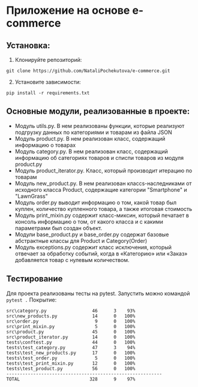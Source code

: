 # Приложение на основе e-commerce
## Установка:
1. Клонируйте репозиторий:
```
git clone https://github.com/NataliPochekutova/e-commerce.git
```
2. Установите зависимости:
```
pip install -r requirements.txt
```
## Основные модули, реализованные в проекте:
- Модуль utils.py. В нем реализованы функции, которые реализуют подгрузку данных по категориями и товарам из файла JSON
- Модуль product.py. В нем реализован класс, содержащий информацию о товарах
- Модуль category.py. В нем реализован класс, содержащий информацию об сатегориях товаров 
и списпи товаров из модуля product.py
- Модуль product_iterator.py. Класс, который производит итерацию по товарам
- Модуль new_product.py. В нем реализован классs-наследниками от исходного класса Product, 
содержащие категории "Smartphone" и "LawnGrass"
- Модуль order.py выводит информацию о том, какой товар был куплен, количество купленного товара, 
а также итоговая стоимость
- Модуль  print_mixin.py содержит класс-миксин, который печатает в консоль информацию о том, 
от какого класса и с какими параметрами был создан объект.
- Модули base_product.py и base_order.py содержат базовые абстрактные классы для Product и Category(Order)
- Модуль exceptions.py содержит класс исключения, который отвечает за обработку событий, 
когда в «Категорию» или «Заказ» добавляется товар с нулевым количеством.

## Тестирование
Для проекта реализованы тесты на pytest. Запустить можно командой `pytest .`
Покрытие:
```
src\category.py                 46      3    93%     
src\new_products.py             14      0   100%
src\order.py                     9      0   100%
src\print_mixin.py               5      0   100%
src\product.py                  45      0   100%
src\product_iterator.py         14      0   100%
tests\conftest.py               44      0   100%
tests\test_category.py          47      3    94%  
tests\test_new_products.py      17      0   100%
tests\test_order.py              5      0   100%
tests\test_print_mixin.py       12      0   100%
tests\test_product.py           56      0   100%
----------------------------------------------------------
TOTAL                          328      9    97%




```